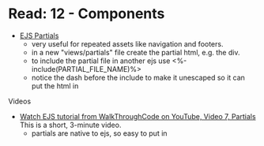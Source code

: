 # Read: 12 - Components

* [EJS Partials](https://medium.com/@henslejoseph/ejs-partials-f6f102cb7433)
  * very useful for repeated assets like navigation and footers. 
  * in a new "views/partials" file create the partial html, e.g. the div. 
  * to include the partial file in another ejs use <%-include(PARTIAL_FILE_NAME)%> 
  * notice the dash before the include to make it unescaped so it can put the html in

Videos
* [Watch EJS tutorial from WalkThroughCode on YouTube, Video 7, Partials](https://www.youtube.com/watch?v=3_xEEH4fTEk&t=0s&index=7&list=PL7sCSgsRZ-slYARh3YJIqPGZqtGVqZRGt&ab_channel=WalkThroughCode)
This is a short, 3-minute video.
  * partials are native to ejs, so easy to put in